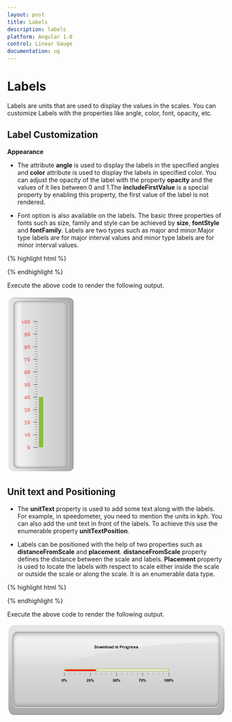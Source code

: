 ```yaml
---
layout: post
title: Labels
description: labels
platform: Angular 1.0
control: Linear Gauge
documentation: ug
---
```


# Labels

Labels are units that are used to display the values in the scales. You can customize Labels with the properties like angle, color, font, opacity, etc.

## Label Customization

**Appearance**

* The attribute **angle** is used to display the labels in the specified angles and **color** attribute is used to display the labels in specified color. You can adjust the opacity of the label with the property **opacity** and the values of it lies between 0 and 1.The **includeFirstValue** is a special property by enabling this property, the first value of the label is not rendered.

* Font option is also available on the labels. The basic three properties of fonts such as size, family and style can be achieved by **size**, **fontStyle** and **fontFamily**. Labels are two types such as major and minor.Major type labels are for major interval values and minor type labels are for minor interval values.


{% highlight html %}

<html xmlns="http://www.w3.org/1999/xhtml" lang="en" ng-app="LinearGaugeApp">
    <head>
        <title>Essential Studio for AngularJS: LinearGauge</title>
        <!--CSS and Script file References -->
    </head>
    <body ng-controller="LinearGaugeCtrl">
        <div id="linearframe">
                 <ej-lineargauge   e-enableanimation="false" e-value="40" e-frame-innerwidth="8" e-frame-outerwidth="10"
                e-frame-backgroundImageUrl="../images/gauge/Gauge_linear_light.png" >
                 <e-scales>
                 <e-scale   e-backgroundcolor="transparent" 
                 e-border-color="transparent" e-border-width="0" e-showBarPointers="true" e-showMarkerPointers="false" e-showCustomLabels="true" >
                 <e-barpointers>
                 <e-barpointer  e-width="10" >
                 </e-barpointer>
                 </e-barpointers>
                  <e-labels>
                 <e-label e-textcolor="red" e-angle="10" e-opacity="0.5" e-includeFirstValue="false" e-font-fontFamily="arial" e-font-size="12px"
                 e-font-fontStyle="bold"></e-label>
                 </e-labels>
                 <e-ticks>
                 <e-tick e-type="majorinterval" e-width="2" e-color="#8c8c8c" e-distancefromscale-x="7" e-distancefromscale-y="0"></e-tick>
                  <e-tick e-type="minorinterval" e-width="1" e-height="6" e-color="#8c8c8c" e-distancefromscale-x="7" e-distancefromscale-y="0"></e-tick>
                 </e-ticks>
                 </e-scale>
                 </e-scales>
                  </ej-lineargauge>
        </div>
         <script >
        angular.module('LinearGaugeApp', ['ejangular'])
       .controller('LinearGaugeCtrl', function ($scope) {
         });
    </script>
    </body>
</html>

{% endhighlight %}



Execute the above code to render the following output.


![](Labels_images/Labels_img1.png)

## Unit text and Positioning

* The **unitText** property is used to add some text along with the labels. For example, in speedometer, you need to mention the units in kph. You can also add the unit text in front of the labels. To achieve this use the enumerable property **unitTextPosition**. 

* Labels can be positioned with the help of two properties such as **distanceFromScale** and **placement**. **distanceFromScale** property defines the distance between the scale and labels. **Placement** property is used to locate the labels with respect to scale either inside the scale or outside the scale or along the scale. It is an enumerable data type.


{% highlight html %}

<html xmlns="http://www.w3.org/1999/xhtml" lang="en" ng-app="LinearGaugeApp">
    <head>
        <title>Essential Studio for AngularJS: LinearGauge</title>
        <!--CSS and Script file References -->
    </head>
    <body ng-controller="LinearGaugeCtrl">
        <div id="linearframe">
                 <ej-lineargauge   e-enableanimation="false" e-value="31" e-width="600" e-height="250" e-theme="flatlight" e-orientation="horizontal"
                 e-labelcolor="black" e-enableresize="true" e-frame-backgroundImageUrl="../images/gauge/Gauge_linear_light.png" >
                 <e-scales>
                 <e-scale   e-backgroundcolor="White" e-width="5" e-majorintervalvalue="25" e-minorintervalvalue="5" e-type="roundedrectangle"
                 e-border-color="#AEC75F" e-border-width="2" e-showBarPointers="true" e-showMarkerPointers="false" e-showCustomLabels="true" >
                 <e-barpointers>
                 <e-barpointer  e-width="4" e-backgroundcolor="Red" >
                 </e-barpointer>
                 </e-barpointers>
                  <e-labels>
                 <e-label  e-angle="90" e-distancefromscale-x="0" e-distancefromscale-y="60" e-unittext="%"></e-label>
                 </e-labels>
                 <e-ticks>
                 <e-tick e-type="majorinterval" e-width="2" e-color="#8c8c8c" e-distancefromscale-x="0" e-distancefromscale-y="25"></e-tick>
                  <e-tick e-type="minorinterval" e-width="1" e-height="6" e-color="#8c8c8c" e-distancefromscale-x="0" e-distancefromscale-y="25"></e-tick>
                 </e-ticks>
                  <e-customlabels>
                 <e-customlabel e-value="Download In Progress" e-position-x="50" e-position-y="20"></e-customlabel>
                 </e-customlabels>
                 </e-scale>
                 </e-scales>
                  </ej-lineargauge>
        </div>
         <script >
        angular.module('LinearGaugeApp', ['ejangular'])
       .controller('LinearGaugeCtrl', function ($scope) {
         });
    </script>
    </body>
</html>


{% endhighlight %}



Execute the above code to render the following output.


![](Labels_images/Labels_img2.png)



